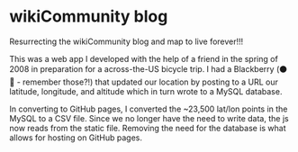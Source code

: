 # wikiCommunity blog 
Resurrecting the wikiCommunity blog and map to live forever!!!

This was a web app I developed with the help of a friend in the spring of 2008 in preparation for a across-the-US bicycle trip. I had a Blackberry (:black_circle: :strawberry: - remember those?!) that updated our location by posting to a URL our latitude, longitude, and altitude which in turn wrote to a MySQL database.  

In converting to GitHub pages, I converted the ~23,500 lat/lon points in the MySQL to a CSV file. Since we no longer have the need to write data, the js now reads from the static file. Removing the need for the database is what allows for hosting on GitHub pages. 
